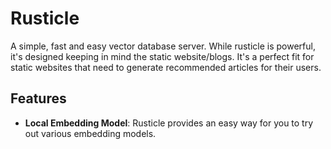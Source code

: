 # Rusticle

A simple, fast and easy vector database server. While rusticle is powerful, it's designed keeping in mind the static website/blogs. It's a perfect fit for static websites that need to generate recommended articles for their users.

## Features

- **Local Embedding Model**: Rusticle provides an easy way for you to try out various embedding models.
